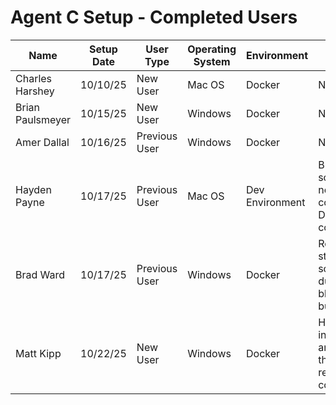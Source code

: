 # Agent C Setup - Completed Users

| Name | Setup Date | User Type | Operating System | Environment | Issues |
|------|------------|-----------|------------------|-------------|--------|
| Charles Harshey | 10/10/25 | New User | Mac OS | Docker | None |
| Brian Paulsmeyer | 10/15/25 | New User | Windows | Docker | None |
| Amer Dallal | 10/16/25 | Previous User | Windows | Docker | None |
| Hayden Payne | 10/17/25 | Previous User | Mac OS | Dev Environment | Build scripts not copying DB correctly |
| Brad Ward | 10/17/25 | Previous User | Windows | Docker | Rebuilt startup scripts due to blocking build |
| Matt Kipp | 10/22/25 | New User | Windows | Docker | Had to install Git and WSL then restart computer |
